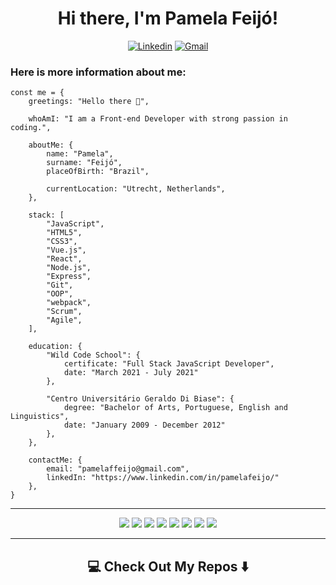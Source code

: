 <div align="center">

# Hi there, I'm Pamela Feijó!
  
[![Linkedin](https://img.shields.io/badge/-LinkedIn-blue?style=flat&logo=Linkedin&logoColor=white)](https://www.linkedin.com/in/pamelafeijo/)
[![Gmail](https://img.shields.io/badge/-Gmail-c14438?style=flat&logo=Gmail&logoColor=white)](mailto:pamelaffeijo@gmail.com)

  
</div>

### Here is more information about me:

    const me = {
        greetings: "Hello there 👋",

        whoAmI: "I am a Front-end Developer with strong passion in coding.",

        aboutMe: {
            name: "Pamela",
            surname: "Feijó",       
            placeOfBirth: "Brazil",

            currentLocation: "Utrecht, Netherlands",
        },

        stack: [
            "JavaScript",
            "HTML5",
            "CSS3",
            "Vue.js",
            "React",    
            "Node.js",
            "Express",
            "Git",
            "OOP",
            "webpack",     
            "Scrum",
            "Agile",
        ],  

        education: {
            "Wild Code School": {
                certificate: "Full Stack JavaScript Developer",
                date: "March 2021 - July 2021"
            },

            "Centro Universitário Geraldo Di Biase": {
                degree: "Bachelor of Arts, Portuguese, English and Linguistics",
                date: "January 2009 - December 2012"
            },
        },

        contactMe: {
            email: "pamelaffeijo@gmail.com",
            linkedIn: "https://www.linkedin.com/in/pamelafeijo/"
        },
    }


---


<div align="center"> 
   <img src="https://img.shields.io/badge/javascript%20-%23323330.svg?&style=for-the-badge&logo=javascript&logoColor=%23F7DF1E"/> 
   <img src="https://img.shields.io/badge/html5%20-%23E34F26.svg?&style=for-the-badge&logo=html5&logoColor=white"/> 
   <img src="https://img.shields.io/badge/css3%20-%231572B6.svg?&style=for-the-badge&logo=css3&logoColor=white"/> 
   <img src="https://img.shields.io/badge/markdown-%23000000.svg?&style=for-the-badge&logo=markdown&logoColor=white"/> 
   <img src="https://img.shields.io/badge/react%20-%2320232a.svg?&style=for-the-badge&logo=react&logoColor=%2361DAFB"/> 
   <img src="https://img.shields.io/badge/bootstrap%20-%23563D7C.svg?&style=for-the-badge&logo=bootstrap&logoColor=white"/> 
   <img src="https://img.shields.io/badge/SASS%20-hotpink.svg?&style=for-the-badge&logo=SASS&logoColor=white"/> 
   <img src="https://img.shields.io/badge/mysql%20-blue.svg?&style=for-the-badge&logo=mysql&logoColor=white"/> </div>


---
## <div align="center"> 💻 Check Out My Repos ⬇️ </div>



